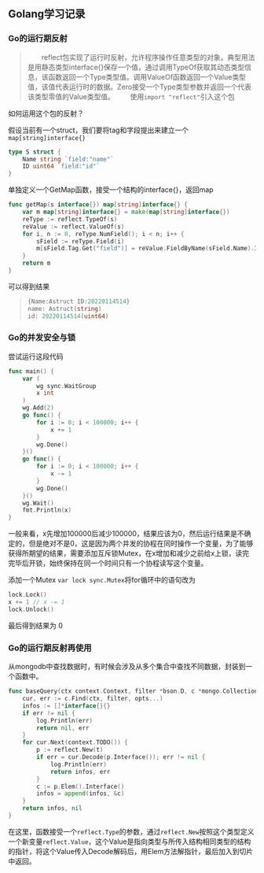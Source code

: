 ## Golang学习记录

### Go的运行期反射

> &emsp;&emsp;reflect包实现了运行时反射，允许程序操作任意类型的对象。典型用法是用静态类型interface{}保存一个值，通过调用TypeOf获取其动态类型信息，该函数返回一个Type类型值。调用ValueOf函数返回一个Value类型值，该值代表运行时的数据。Zero接受一个Type类型参数并返回一个代表该类型零值的Value类型值。
> &emsp;&emsp;使用` import "reflect" `引入这个包

如何运用这个包的反射？

假设当前有一个struct，我们要将tag和字段提出来建立一个` map[string]interface{} `
```Go
type S struct {
    Name string `field:"name"`
    ID uint64 `field:"id"`
}
```
单独定义一个GetMap函数，接受一个结构的interface{}，返回map
```Go
func getMap(s interface{}) map[string]interface{} {
    var m map[string]interface{} = make(map[string]interface{})
    reType := reflect.TypeOf(s)
    reValue := reflect.ValueOf(s)
    for i, n := 0, reType.NumField(); i < n; i++ {
    	sField := reType.Field(i)
    	m[sField.Tag.Get("field")] = reValue.FieldByName(sField.Name).Interface()
    }
    return m
}
```
可以得到结果
> ```Go
> {Name:Astruct ID:20220114514}
> name: Astruct(string)
> id: 20220114514(uint64)
> ```

### Go的并发安全与锁

尝试运行这段代码

```Go
func main() {
	var (
		wg sync.WaitGroup
		x int
	)
	wg.Add(2)
	go func() {
		for i := 0; i < 100000; i++ {
			x += 1
		}
		wg.Done()
	}()
	go func() {
		for i := 0; i < 100000; i++ {
			x -= 1
		}
		wg.Done()
	}()
	wg.Wait()
	fmt.Println(x)
}
```

一般来看，x先增加100000后减少100000，结果应该为0，然后运行结果是不确定的，但是绝对不是0，这是因为两个并发的协程在同时操作一个变量，为了能够获得所期望的结果，需要添加互斥锁Mutex，在x增加和减少之前给x上锁，读完完毕后开锁，始终保持在同一个时间只有一个协程读写这个变量。

添加一个Mutex `var lock sync.Mutex`将for循环中的语句改为
``` Go
lock.Lock()
x += 1 // x -= 1
lock.Unlock()
```

最后得到结果为 0

### Go的运行期反射再使用

从mongodb中查找数据时，有时候会涉及从多个集合中查找不同数据，封装到一个函数中。

``` Go
func baseQuery(ctx context.Context, filter *bson.D, c *mongo.Collection, t reflect.Type, opts ...*options.FindOptions) ([]*interface{}, error) {
	cur, err := c.Find(ctx, filter, opts...)
	infos := []*interface{}{}
	if err != nil {
		log.Println(err)
		return nil, err
	}
	for cur.Next(context.TODO()) {
		p := reflect.New(t)
		if err = cur.Decode(p.Interface()); err != nil {
			log.Println(err)
			return infos, err
		}
		c := p.Elem().Interface()
		infos = append(infos, &c)
	}
	return infos, nil
}
```
在这里，函数接受一个`reflect.Type`的参数，通过`reflect.New`按照这个类型定义一个新变量`reflect.Value`，这个Value是指向类型与所传入结构相同类型的结构的指针，将这个Value传入Decode解码后，用Elem方法解指针，最后加入到切片中返回。
